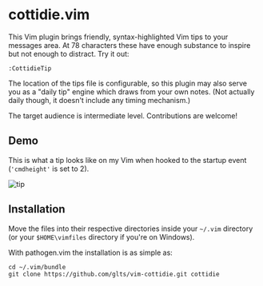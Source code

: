 cottidie.vim
============

This Vim plugin brings friendly, syntax-highlighted Vim tips to your
messages area. At 78 characters these have enough substance to inspire
but not enough to distract. Try it out:

    :CottidieTip

The location of the tips file is configurable, so this plugin may also
serve you as a "daily tip" engine which draws from your own notes. (Not
actually daily though, it doesn't include any timing mechanism.)

The target audience is intermediate level. Contributions are welcome!

Demo
----

This is what a tip looks like on my Vim when hooked to the startup event
(`'cmdheight'` is set to 2).

![tip](https://raw.github.com/glts/vim-cottidie/gh-pages/images/tip-udot.png)

Installation
------------

Move the files into their respective directories inside your `~/.vim`
directory (or your `$HOME\vimfiles` directory if you're on Windows).

With pathogen.vim the installation is as simple as:

    cd ~/.vim/bundle
    git clone https://github.com/glts/vim-cottidie.git cottidie
